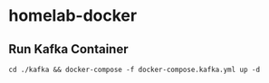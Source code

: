 # homelab-docker

## Run Kafka Container

`cd ./kafka && docker-compose -f docker-compose.kafka.yml up -d`
